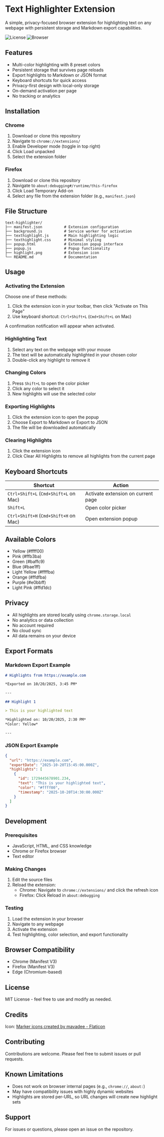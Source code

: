 # Text Highlighter Extension

A simple, privacy-focused browser extension for highlighting text on any webpage with persistent storage and Markdown export capabilities.

![License](https://img.shields.io/badge/license-MIT-blue.svg)
![Browser](https://img.shields.io/badge/browser-Chrome%20%7C%20Firefox-orange.svg)

## Features

- Multi-color highlighting with 8 preset colors
- Persistent storage that survives page reloads
- Export highlights to Markdown or JSON format
- Keyboard shortcuts for quick access
- Privacy-first design with local-only storage
- On-demand activation per page
- No tracking or analytics

## Installation

### Chrome

1. Download or clone this repository
2. Navigate to `chrome://extensions/`
3. Enable Developer mode (toggle in top right)
4. Click Load unpacked
5. Select the extension folder

### Firefox

1. Download or clone this repository
2. Navigate to `about:debugging#/runtime/this-firefox`
3. Click Load Temporary Add-on
4. Select any file from the extension folder (e.g., `manifest.json`)

## File Structure

```
text-highlighter/
├── manifest.json          # Extension configuration
├── background.js          # Service worker for activation
├── texthighlight.js       # Main highlighting logic
├── texthighlight.css      # Minimal styling
├── popup.html             # Extension popup interface
├── popup.js               # Popup functionality
├── highlight.png          # Extension icon
└── README.md              # Documentation
```

## Usage

### Activating the Extension

Choose one of these methods:

1. Click the extension icon in your toolbar, then click "Activate on This Page"
2. Use keyboard shortcut: `Ctrl+Shift+L` (`Cmd+Shift+L` on Mac)

A confirmation notification will appear when activated.

### Highlighting Text

1. Select any text on the webpage with your mouse
2. The text will be automatically highlighted in your chosen color
3. Double-click any highlight to remove it

### Changing Colors

1. Press `Shift+L` to open the color picker
2. Click any color to select it
3. New highlights will use the selected color

### Exporting Highlights

1. Click the extension icon to open the popup
2. Choose Export to Markdown or Export to JSON
3. The file will be downloaded automatically

### Clearing Highlights

1. Click the extension icon
2. Click Clear All Highlights to remove all highlights from the current page

## Keyboard Shortcuts

| Shortcut | Action |
|----------|--------|
| `Ctrl+Shift+L` (`Cmd+Shift+L` on Mac) | Activate extension on current page |
| `Shift+L` | Open color picker |
| `Ctrl+Shift+H` (`Cmd+Shift+H` on Mac) | Open extension popup |

## Available Colors

- Yellow (#ffff00)
- Pink (#ffb3ba)
- Green (#baffc9)
- Blue (#bae1ff)
- Light Yellow (#ffffba)
- Orange (#ffdfba)
- Purple (#e0bbff)
- Light Pink (#ffd1dc)

## Privacy

- All highlights are stored locally using `chrome.storage.local`
- No analytics or data collection
- No account required
- No cloud sync
- All data remains on your device

## Export Formats

### Markdown Export Example

```markdown
# Highlights from https://example.com

*Exported on 10/20/2025, 3:45 PM*

---

## Highlight 1

> This is your highlighted text

*Highlighted on: 10/20/2025, 2:30 PM*  
*Color: Yellow*

---
```

### JSON Export Example

```json
{
  "url": "https://example.com",
  "exportDate": "2025-10-20T15:45:00.000Z",
  "highlights": [
    {
      "id": 1729445678901.234,
      "text": "This is your highlighted text",
      "color": "#ffff00",
      "timestamp": "2025-10-20T14:30:00.000Z"
    }
  ]
}
```

## Development

### Prerequisites

- JavaScript, HTML, and CSS knowledge
- Chrome or Firefox browser
- Text editor

### Making Changes

1. Edit the source files
2. Reload the extension:
   - Chrome: Navigate to `chrome://extensions/` and click the refresh icon
   - Firefox: Click Reload in `about:debugging`

### Testing

1. Load the extension in your browser
2. Navigate to any webpage
3. Activate the extension
4. Test highlighting, color selection, and export functionality

## Browser Compatibility

- Chrome (Manifest V3)
- Firefox (Manifest V3)
- Edge (Chromium-based)

## License

MIT License - feel free to use and modify as needed.

## Credits

Icon: <a href="https://www.flaticon.com/free-icons/marker" title="marker icons">Marker icons created by mavadee - Flaticon</a>

## Contributing

Contributions are welcome. Please feel free to submit issues or pull requests.

## Known Limitations

- Does not work on browser internal pages (e.g., `chrome://`, `about:`)
- May have compatibility issues with highly dynamic websites
- Highlights are stored per-URL, so URL changes will create new highlight sets

## Support

For issues or questions, please open an issue on the repository.
